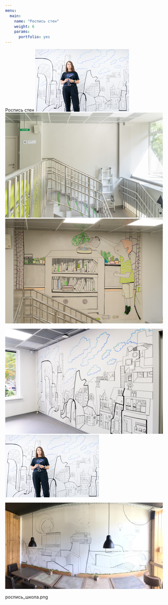 ```yaml
---
menu:
  main:
    name: "Роспись стен"
    weight: 6
    params:
      portfolio: yes
---
```

Роспись стен
![Библиотека в Митино](DSC09633.png)  
![hj](DSC02152.png) 
![gh](DSC03262.png)  

![gh](DSC09619.png)  
![gh](DSC09633.png ) 

![gh](КАФЕ.png)


роспись_школа.png 

